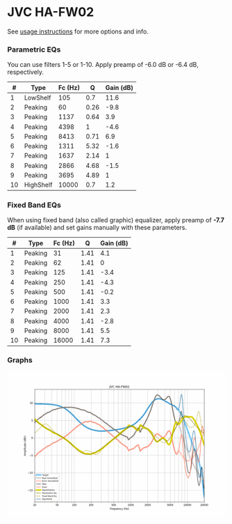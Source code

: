 # JVC HA-FW02
See [usage instructions](https://github.com/jaakkopasanen/AutoEq#usage) for more options and info.

### Parametric EQs
You can use filters 1-5 or 1-10. Apply preamp of -6.0 dB or -6.4 dB, respectively.

|   # | Type      |   Fc (Hz) |    Q |   Gain (dB) |
|-----|-----------|-----------|------|-------------|
|   1 | LowShelf  |       105 | 0.7  |        11.6 |
|   2 | Peaking   |        60 | 0.26 |        -9.8 |
|   3 | Peaking   |      1137 | 0.64 |         3.9 |
|   4 | Peaking   |      4398 | 1    |        -4.6 |
|   5 | Peaking   |      8413 | 0.71 |         6.9 |
|   6 | Peaking   |      1311 | 5.32 |        -1.6 |
|   7 | Peaking   |      1637 | 2.14 |         1   |
|   8 | Peaking   |      2866 | 4.68 |        -1.5 |
|   9 | Peaking   |      3695 | 4.89 |         1   |
|  10 | HighShelf |     10000 | 0.7  |         1.2 |

### Fixed Band EQs
When using fixed band (also called graphic) equalizer, apply preamp of **-7.7 dB** (if available) and set gains manually with these parameters.

|   # | Type    |   Fc (Hz) |    Q |   Gain (dB) |
|-----|---------|-----------|------|-------------|
|   1 | Peaking |        31 | 1.41 |         4.1 |
|   2 | Peaking |        62 | 1.41 |         0   |
|   3 | Peaking |       125 | 1.41 |        -3.4 |
|   4 | Peaking |       250 | 1.41 |        -4.3 |
|   5 | Peaking |       500 | 1.41 |        -0.2 |
|   6 | Peaking |      1000 | 1.41 |         3.3 |
|   7 | Peaking |      2000 | 1.41 |         2.3 |
|   8 | Peaking |      4000 | 1.41 |        -2.8 |
|   9 | Peaking |      8000 | 1.41 |         5.5 |
|  10 | Peaking |     16000 | 1.41 |         7.3 |

### Graphs
![](./JVC%20HA-FW02.png)
